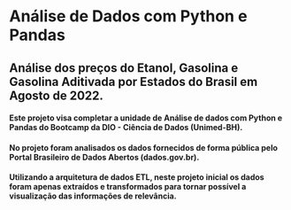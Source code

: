 # Análise de Dados com Python e Pandas

## Análise dos preços do Etanol, Gasolina e Gasolina Aditivada por Estados do Brasil em Agosto de 2022.

#### Este projeto visa completar a unidade de Análise de dados com Python e Pandas do Bootcamp da DIO - Ciência de Dados (Unimed-BH).

#### No projeto foram analisados os dados fornecidos de forma pública pelo Portal Brasileiro de Dados Abertos (dados.gov.br).

#### Utilizando a arquitetura de dados ETL, neste projeto inicial os dados foram apenas extraídos e transformados para tornar possível a visualização das informações de relevância.
